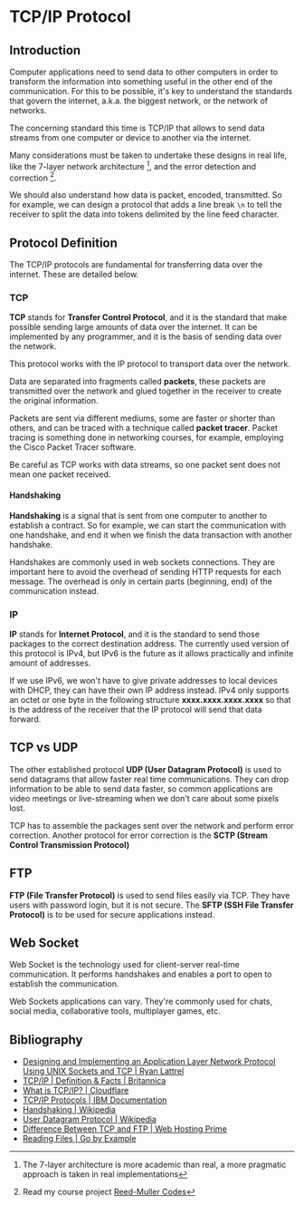 # TCP/IP Protocol

## Introduction

Computer applications need to send data to other computers in order to transform
the information into something useful in the other end of the communication. For
this to be possible, it's key to understand the standards that govern the
internet, a.k.a. the biggest network, or the network of networks.

The concerning standard this time is TCP/IP that allows to send data streams
from one computer or device to another via the internet.

Many considerations must be taken to undertake these designs in real life, like
the 7-layer network architecture [^1], and the error detection and
correction [^2].

We should also understand how data is packet, encoded, transmitted. So for 
example, we can design a protocol that adds a line break `\n` to tell the 
receiver to split the data into tokens delimited by the line feed character.

[^1]: The 7-layer architecture is more academic than real, a more pragmatic approach is taken in real implementations

[^2]: Read my course project [Reed-Muller Codes](https://dev.mathsoftware.engineer/cp-unah-mm544-reed-muller-codes) 

## Protocol Definition

The TCP/IP protocols are fundamental for transferring data over the internet. 
These are detailed below. 

### TCP

**TCP** stands for **Transfer Control Protocol**, and it is the standard that
make possible sending large amounts of data over the internet. It can be
implemented by any programmer, and it is the basis of sending data over the
network.

This protocol works with the IP protocol to transport data over the network.

Data are separated into fragments called **packets**, these packets are
transmitted over the network and glued together in the receiver to create the
original information.

Packets are sent via different mediums, some are faster or shorter than others,
and can be traced with a technique called **packet tracer**. Packet tracing is
something done in networking courses, for example, employing the Cisco Packet
Tracer software.

Be careful as TCP works with data streams, so one packet sent does not mean one
packet received.

#### Handshaking

**Handshaking** is a signal that is sent from one computer to another to
establish a contract. So for example, we can start the communication with one
handshake, and end it when we finish the data transaction with another
handshake.

Handshakes are commonly used in web sockets connections. They are important here
to avoid the overhead of sending HTTP requests for each message. The overhead is
only in certain parts (beginning, end) of the communication instead.

### IP

**IP** stands for **Internet Protocol**, and it is the standard to send those
packages to the correct destination address. The currently used version of this
protocol is IPv4, but IPv6 is the future as it allows practically and infinite
amount of addresses.

If we use IPv6, we won't have to give private addresses to local devices with
DHCP, they can have their own IP address instead. IPv4 only supports an octet or
one byte in the following structure **xxxx.xxxx.xxxx.xxxx** so that is the
address of the receiver that the IP protocol will send that data forward.

## TCP vs UDP

The other established protocol **UDP (User Datagram Protocol)** is used to 
send datagrams that allow faster real time communications. They can drop 
information to be able to send data faster, so common applications are video 
meetings or live-streaming when we don't care about some pixels lost.  

TCP has to assemble the packages sent over the network and perform error
correction. Another protocol for error correction is the **SCTP (Stream Control
Transmission Protocol)**

## FTP

**FTP (File Transfer Protocol)** is used to send files easily via TCP. They 
have users with password login, but it is not secure. The **SFTP (SSH File 
Transfer Protocol)** is to be used for secure applications instead.

## Web Socket

Web Socket is the technology used for client-server real-time communication. It
performs handshakes and enables a port to open to establish the communication.  

Web Sockets applications can vary. They're commonly used for chats, social 
media, collaborative tools, multiplayer games, etc.

## Bibliography

- [Designing and Implementing an Application Layer Network Protocol Using UNIX Sockets and TCP \| Ryan Lattrel](https://www.egr.msu.edu/classes/ece480/capstone/fall12/group02/documents/Ryan-Lattrel_App-Note.pdf)
- [TCP/IP \| Definition \& Facts \| Britannica](https://www.britannica.com/technology/TCP-IP)
- [What is TCP/IP? \| Cloudflare](https://www.cloudflare.com/learning/ddos/glossary/tcp-ip)
- [TCP/IP Protocols \| IBM Documentation](https://www.ibm.com/docs/en/aix/7.2?topic=protocol-tcpip-protocols)
- [Handshaking \| Wikipedia](https://en.wikipedia.org/wiki/Handshaking)
- [User Datagram Protocol \| Wikipedia](https://en.wikipedia.org/wiki/User_Datagram_Protocol)
- [Difference Between TCP and FTP \| Web Hosting Prime](https://webhostingprime.com/difference-between-tcp-and-ftp)
- [Reading Files \| Go by Example](https://gobyexample.com/reading-files)
